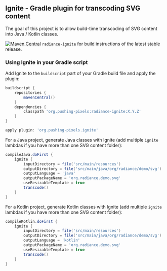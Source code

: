 ## Ignite - Gradle plugin for transcoding SVG content

The goal of this project is to allow build-time transcoding of SVG content into Java / Kotlin classes.

[![Maven Central](https://maven-badges.herokuapp.com/maven-central/org.pushing-pixels/radiance-ignite/badge.svg)](https://maven-badges.herokuapp.com/maven-central/org.pushing-pixels/radiance-ignite) `radiance-ignite` for build instructions of the latest stable release.

### Using Ignite in your Gradle script

Add Ignite to the `buildscript` part of your Gradle build file and apply the plugin:

```groovy
buildscript {
    repositories {
        mavenCentral()
    }
    dependencies {
        classpath 'org.pushing-pixels:radiance-ignite:X.Y.Z'
    }
}

apply plugin: 'org.pushing-pixels.ignite'
```

For a Java project, generate Java classes with Ignite (add multiple `ignite` lambdas if you have more than one SVG content folder):

```groovy
compileJava.doFirst {
    ignite {
        inputDirectory = file('src/main/resources')
        outputDirectory = file('src/main/java/org/radiance/demo/svg')
        outputLanguage = 'java'
        outputPackageName = 'org.radiance.demo.svg'
        useResizableTemplate = true
        transcode()
    }
}
```

For a Kotlin project, generate Kotlin classes with Ignite (add multiple `ignite` lambdas if you have more than one SVG content folder):

```groovy
compileKotlin.doFirst {
    ignite {
        inputDirectory = file('src/main/resources')
        outputDirectory = file('src/main/java/org/radiance/demo/svg')
        outputLanguage = 'kotlin'
        outputPackageName = 'org.radiance.demo.svg'
        useResizableTemplate = true
        transcode()
    }
}
```
